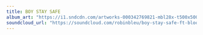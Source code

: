 ```yaml
---
title: BOY STAY SAFE
album_art: "https://i1.sndcdn.com/artworks-000342769821-mbl28x-t500x500.jpg"
soundcloud_url: "https://soundcloud.com/robinbleu/boy-stay-safe-ft-bloody-jo-crimson-tigers"
---
```

